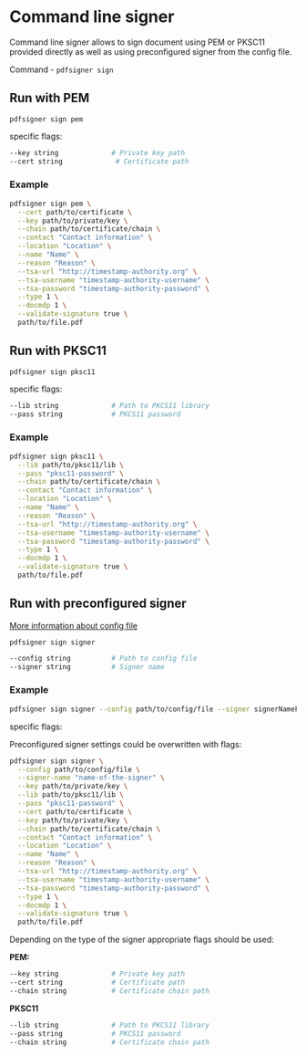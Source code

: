 # Command line signer

Command line signer allows to sign document using PEM or PKSC11 provided directly as well as using preconfigured signer from the config file.

Command - `pdfsigner sign`  


## Run with PEM

`pdfsigner sign pem` 

specific flags: 

```sh
--key string             # Private key path
--cert string             # Certificate path

```

### Example

```sh
pdfsigner sign pem \
  --cert path/to/certificate \
  --key path/to/private/key \
  --chain path/to/certificate/chain \
  --contact "Contact information" \
  --location "Location" \
  --name "Name" \
  --reason "Reason" \
  --tsa-url "http://timestamp-authority.org" \
  --tsa-username "timestamp-authority-username" \
  --tsa-password "timestamp-authority-password" \
  --type 1 \
  --docmdp 1 \
  --validate-signature true \
  path/to/file.pdf 
```


## Run with PKSC11

`pdfsigner sign pksc11` 

specific flags:

```sh
--lib string             # Path to PKCS11 library
--pass string            # PKCS11 password

```

### Example

```sh
pdfsigner sign pksc11 \
  --lib path/to/pksc11/lib \
  --pass "pksc11-password" \
  --chain path/to/certificate/chain \
  --contact "Contact information" \
  --location "Location" \
  --name "Name" \
  --reason "Reason" \
  --tsa-url "http://timestamp-authority.org" \
  --tsa-username "timestamp-authority-username" \
  --tsa-password "timestamp-authority-password" \
  --type 1 \
  --docmdp 1 \
  --validate-signature true \
  path/to/file.pdf 
```

## Run with preconfigured signer

[More information about config file](configuration.md)

`pdfsigner sign signer`

```sh
--config string          # Path to config file
--signer string          # Signer name
```

### Example

```sh
pdfsigner sign signer --config path/to/config/file --signer signerNameFromTheConfig path/to/file.pdf
```

specific flags:

Preconfigured signer settings could be overwritten with flags:

```sh
pdfsigner sign signer \
  --config path/to/config/file \
  --signer-name "name-of-the-signer" \
  --key path/to/private/key \
  --lib path/to/pksc11/lib \
  --pass "pksc11-password" \
  --cert path/to/certificate \
  --key path/to/private/key \
  --chain path/to/certificate/chain \
  --contact "Contact information" \
  --location "Location" \
  --name "Name" \
  --reason "Reason" \
  --tsa-url "http://timestamp-authority.org" \
  --tsa-username "timestamp-authority-username" \
  --tsa-password "timestamp-authority-password" \
  --type 1 \
  --docmdp 1 \
  --validate-signature true \
  path/to/file.pdf 
```

Depending on the type of the signer appropriate flags should be used:

**PEM:**

```sh
--key string             # Private key path
--cert string            # Certificate path
--chain string           # Certificate chain path
```

**PKSC11**

```sh
--lib string             # Path to PKCS11 library
--pass string            # PKCS11 password
--chain string           # Certificate chain path
```
